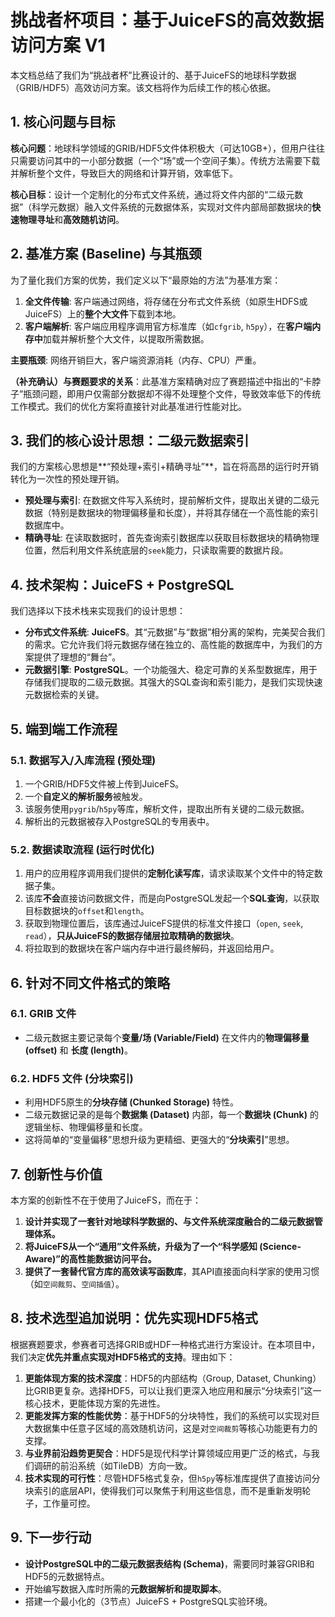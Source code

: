 # 挑战者杯项目：基于JuiceFS的高效数据访问方案 V1

本文档总结了我们为“挑战者杯”比赛设计的、基于JuiceFS的地球科学数据（GRIB/HDF5）高效访问方案。该文档将作为后续工作的核心依据。

## 1. 核心问题与目标

**核心问题**：地球科学领域的GRIB/HDF5文件体积极大（可达10GB+），但用户往往只需要访问其中的一小部分数据（一个“场”或一个空间子集）。传统方法需要下载并解析整个文件，导致巨大的网络和计算开销，效率低下。

**核心目标**：设计一个定制化的分布式文件系统，通过将文件内部的“二级元数据”（科学元数据）融入文件系统的元数据体系，实现对文件内部局部数据块的**快速物理寻址**和**高效随机访问**。

## 2. 基准方案 (Baseline) 与其瓶颈

为了量化我们方案的优势，我们定义以下“最原始的方法”为基准方案：

1.  **全文件传输**: 客户端通过网络，将存储在分布式文件系统（如原生HDFS或JuiceFS）上的**整个大文件**下载到本地。
2.  **客户端解析**: 客户端应用程序调用官方标准库（如`cfgrib`, `h5py`），在**客户端内存中**加载并解析整个大文件，以提取所需数据。

**主要瓶颈**: 网络开销巨大，客户端资源消耗（内存、CPU）严重。

**（补充确认）与赛题要求的关系**：此基准方案精确对应了赛题描述中指出的“卡脖子”瓶颈问题，即用户仅需部分数据却不得不处理整个文件，导致效率低下的传统工作模式。我们的优化方案将直接针对此基准进行性能对比。

## 3. 我们的核心设计思想：二级元数据索引

我们的方案核心思想是**“预处理+索引+精确寻址”**，旨在将高昂的运行时开销转化为一次性的预处理开销。

- **预处理与索引**: 在数据文件写入系统时，提前解析文件，提取出关键的二级元数据（特别是数据块的物理偏移量和长度），并将其存储在一个高性能的索引数据库中。
- **精确寻址**: 在读取数据时，首先查询索引数据库以获取目标数据块的精确物理位置，然后利用文件系统底层的`seek`能力，只读取需要的数据片段。

## 4. 技术架构：JuiceFS + PostgreSQL

我们选择以下技术栈来实现我们的设计思想：

- **分布式文件系统**: **JuiceFS**。其“元数据”与“数据”相分离的架构，完美契合我们的需求。它允许我们将元数据存储在独立的、高性能的数据库中，为我们的方案提供了理想的“舞台”。
- **元数据引擎**: **PostgreSQL**。一个功能强大、稳定可靠的关系型数据库，用于存储我们提取的二级元数据。其强大的SQL查询和索引能力，是我们实现快速元数据检索的关键。

## 5. 端到端工作流程

### 5.1. 数据写入/入库流程 (预处理)

1.  一个GRIB/HDF5文件被上传到JuiceFS。
2.  一个**自定义的解析服务**被触发。
3.  该服务使用`pygrib`/`h5py`等库，解析文件，提取出所有关键的二级元数据。
4.  解析出的元数据被存入PostgreSQL的专用表中。

### 5.2. 数据读取流程 (运行时优化)

1.  用户的应用程序调用我们提供的**定制化读写库**，请求读取某个文件中的特定数据子集。
2.  该库**不会**直接访问数据文件，而是向PostgreSQL发起一个**SQL查询**，以获取目标数据块的`offset`和`length`。
3.  获取到物理位置后，该库通过JuiceFS提供的标准文件接口（`open`, `seek`, `read`），**只从JuiceFS的数据存储层拉取精确的数据块**。
4.  将拉取到的数据块在客户端内存中进行最终解码，并返回给用户。

## 6. 针对不同文件格式的策略

### 6.1. GRIB 文件

- 二级元数据主要记录每个**变量/场 (Variable/Field)** 在文件内的**物理偏移量 (offset)** 和 **长度 (length)**。

### 6.2. HDF5 文件 (分块索引)

- 利用HDF5原生的**分块存储 (Chunked Storage)** 特性。
- 二级元数据记录的是每个**数据集 (Dataset)** 内部，每一个**数据块 (Chunk)** 的逻辑坐标、物理偏移量和长度。
- 这将简单的“变量偏移”思想升级为更精细、更强大的“**分块索引**”思想。

## 7. 创新性与价值

本方案的创新性不在于使用了JuiceFS，而在于：

1.  **设计并实现了一套针对地球科学数据的、与文件系统深度融合的二级元数据管理体系。**
2.  **将JuiceFS从一个“通用”文件系统，升级为了一个“科学感知 (Science-Aware)”的高性能数据访问平台。**
3.  **提供了一套替代官方库的高效读写函数库**，其API直接面向科学家的使用习惯（如`空间裁剪`、`空间插值`）。

## 8. 技术选型追加说明：优先实现HDF5格式

根据赛题要求，参赛者可选择GRIB或HDF一种格式进行方案设计。在本项目中，我们决定**优先并重点实现对HDF5格式的支持**。理由如下：

1.  **更能体现方案的技术深度**：HDF5的内部结构（Group, Dataset, Chunking）比GRIB更复杂。选择HDF5，可以让我们更深入地应用和展示“分块索引”这一核心技术，更能体现方案的先进性。
2.  **更能发挥方案的性能优势**：基于HDF5的分块特性，我们的系统可以实现对巨大数据集中任意子区域的高效随机访问，这是对`空间裁剪`等核心功能更有力的支撑。
3.  **与业界前沿趋势更契合**：HDF5是现代科学计算领域应用更广泛的格式，与我们调研的前沿系统（如TileDB）方向一致。
4.  **技术实现的可行性**：尽管HDF5格式复杂，但`h5py`等标准库提供了直接访问分块索引的底层API，使得我们可以聚焦于利用这些信息，而不是重新发明轮子，工作量可控。

## 9. 下一步行动

- **设计PostgreSQL中的二级元数据表结构 (Schema)**，需要同时兼容GRIB和HDF5的元数据特点。
- 开始编写数据入库时所需的**元数据解析和提取脚本**。
- 搭建一个最小化的（3节点）JuiceFS + PostgreSQL实验环境。
